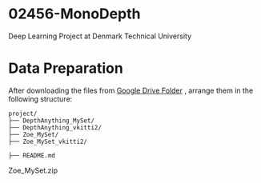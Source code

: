 # 02456-MonoDepth
Deep Learning Project at Denmark Technical University
# Data Preparation

After downloading the files from [Google Drive Folder](https://drive.google.com/drive/folders/1KnCH5kqMhINZyEB2M6b4LjMXrbQdu-bM?usp=sharing)
, arrange them in the following structure:

```
project/
├── DepthAnything_MySet/
├── DepthAnything_vkitti2/
├── Zoe_MySet/
├── Zoe_MySet_vkitti2/

├── README.md
```
Zoe_MySet.zip